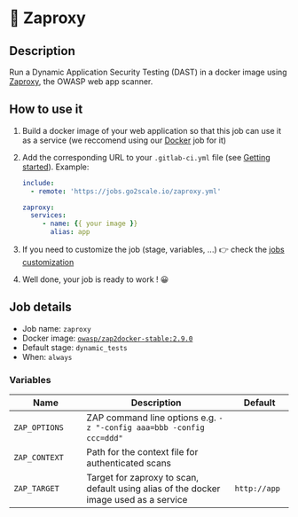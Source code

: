 # 🔎 Zaproxy

## Description

Run a Dynamic Application Security Testing (DAST) in a docker image
using [Zaproxy](https://www.zaproxy.org/), the OWASP web app scanner.

## How to use it

1. Build a docker image of your web application so that this job can
use it as a service (we reccomend using our [Docker](https://hub.go2scale.io/jobs/build/docker_build/) job for it)
2. Add the corresponding URL to your `.gitlab-ci.yml` file (see [Getting
   started](/use-the-hub)). Example:

    ```yaml
    include:
      - remote: 'https://jobs.go2scale.io/zaproxy.yml'

    zaproxy:
      services:
         - name: {{ your image }}
           alias: app
    ```
3. If you need to customize the job (stage, variables, ...) 👉 check the [jobs
   customization](/use-the-hub/#jobs-customization)
4. Well done, your job is ready to work ! 😀

## Job details

* Job name: `zaproxy`
* Docker image:
[`owasp/zap2docker-stable:2.9.0`](https://hub.docker.com/r/owasp/zap2docker-stable)
* Default stage: `dynamic_tests`
* When: `always`

### Variables

| Name | Description | Default |
| ---- | ----------- | ------- |
| `ZAP_OPTIONS` <img width=100/> | ZAP command line options e.g. `-z "-config aaa=bbb -config ccc=ddd"` <img width=175/>| ` ` <img width=100/>|
| `ZAP_CONTEXT` | Path for the context file for authenticated scans | ` ` |
| `ZAP_TARGET` | Target for zaproxy to scan, default using alias of the docker image used as a service | `http://app` |
